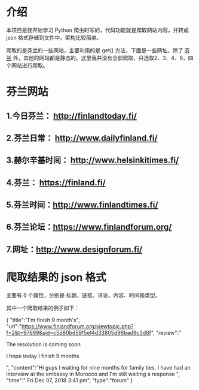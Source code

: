 # 介绍

本项目是我开始学习 Python 爬虫时写的，代码功能就是爬取网站内容，并转成 json 格式存储到文件中，架构比较简单。

爬取的是芬兰的一些网站，主要利用的是 get() 方法，下面是一些网址。除了 [芬兰](https://finland.fi/) 外，其他的网站都是静态的。这里我并没有全部爬取，只选取2、3、4、6，四个网站进行爬取。

# 芬兰网站

## 1.今日芬兰： http://finlandtoday.fi/

## 2.芬兰日常： http://www.dailyfinland.fi/

## 3.赫尔辛基时间： http://www.helsinkitimes.fi/

## 4.芬兰： https://finland.fi/

## 5.芬兰时间：http://www.finlandtimes.fi/

## 6.芬兰论坛：https://www.finlandforum.org/

## 7.网址：http://www.designforum.fi/

# 爬取结果的 json 格式

主要有 6 个属性，分别是 标题、链接、评论、内容、时间和类型。

其中一个爬取结果的例子如下：

{
    "title":"I'm finish 9 month's",
    "url":"https://www.finlandforum.org/viewtopic.php?f=2&t=97699&sid=c5d80bd59f5ef4d33805d96bad9c3d6f",
    "review":"<p>The resolution is coming soon<p><p>I hope today I finish 9 months<p>",
    "content":"Hi guys I waiting for nine months for family ties. I have had an interview at the embassy in Morocco and I'm still waiting a response ",
    "time":" Fri Dec 07, 2018 3:41 pm",
    "type":"forum"
}
